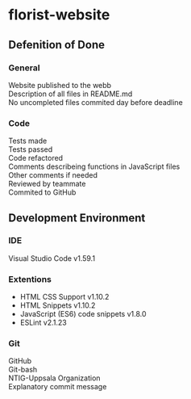 # florist-website


## Defenition of Done

### General
Website published to the webb<br>
Description of all files in README.md<br>
No uncompleted files commited day before deadline<br>

### Code
Tests made<br>
Tests passed<br>
Code refactored<br>
Comments describeing functions in JavaScript files<br>
Other comments if needed<br>
Reviewed by teammate<br>
Commited to GitHub<br>

## Development Environment

### IDE
Visual Studio Code v1.59.1

### Extentions
- HTML CSS Support v1.10.2
- HTML Snippets v1.10.2
- JavaScript (ES6) code snippets v1.8.0
- ESLint v2.1.23

### Git
GitHub<br>
Git-bash<br>
NTIG-Uppsala Organization<br>
Explanatory commit message<br>



